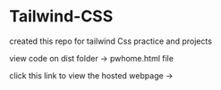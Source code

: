 # Tailwind-CSS
created this repo for tailwind Css practice and projects

view code on dist folder -> pwhome.html file

click this link to view the hosted webpage  -> 
